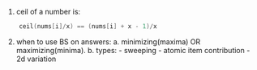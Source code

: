 1. ceil of a number is:
``` c++
    ceil(nums[i]/x) == (nums[i] + x - 1)/x
```

2. when to use BS on answers:
    a. minimizing(maxima) OR maximizing(minima).
    b. types:
        - sweeping
        - atomic item contribution
        - 2d variation